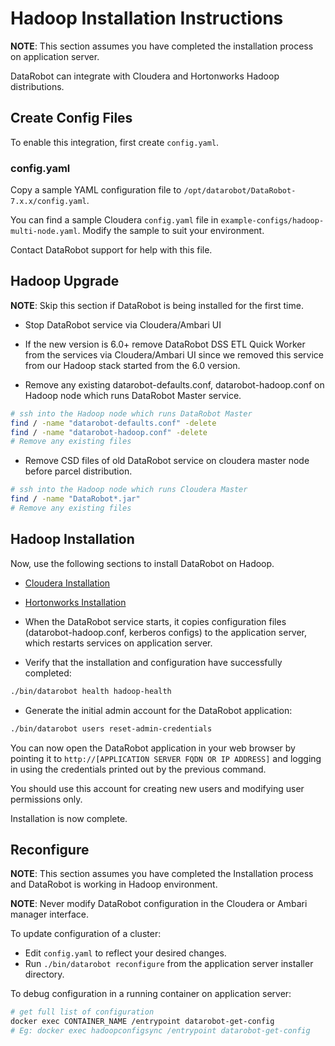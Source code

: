 # Hadoop Installation Instructions

**NOTE**: This section assumes you have completed the installation process on application server.

DataRobot can integrate with Cloudera and Hortonworks Hadoop distributions.

## Create Config Files

To enable this integration, first create `config.yaml`.

### config.yaml

Copy a sample YAML configuration file to `/opt/datarobot/DataRobot-7.x.x/config.yaml`.

You can find a sample Cloudera `config.yaml` file in `example-configs/hadoop-multi-node.yaml`. Modify the sample to suit your
environment.

Contact DataRobot support for help with this file.

## Hadoop Upgrade

**NOTE**: Skip this section if DataRobot is being installed for the first time.

* Stop DataRobot service via Cloudera/Ambari UI

* If the new version is 6.0+ remove DataRobot DSS ETL Quick Worker from the services via Cloudera/Ambari UI since we removed this service from our Hadoop stack started from the 6.0 version.

* Remove any existing datarobot-defaults.conf, datarobot-hadoop.conf on Hadoop node which runs DataRobot Master service.

```bash
# ssh into the Hadoop node which runs DataRobot Master
find / -name "datarobot-defaults.conf" -delete
find / -name "datarobot-hadoop.conf" -delete
# Remove any existing files
```

* Remove CSD files of old DataRobot service on cloudera master node before parcel distribution.

```bash
# ssh into the Hadoop node which runs Cloudera Master
find / -name "DataRobot*.jar"
# Remove any existing files
```

## Hadoop Installation

Now, use the following sections to install DataRobot on Hadoop.

* [Cloudera Installation](cloudera-install.md)
* [Hortonworks Installation](ambari-install.md)

* When the DataRobot service starts, it copies configuration files (datarobot-hadoop.conf, kerberos configs)
to the application server, which restarts services on application server.

* Verify that the installation and configuration have successfully completed:

```bash
./bin/datarobot health hadoop-health
```

* Generate the initial admin account for the DataRobot application:

```bash
./bin/datarobot users reset-admin-credentials
```

You can now open the DataRobot application in your web browser by pointing it
to `http://[APPLICATION SERVER FQDN OR IP ADDRESS]` and logging in using the
credentials printed out by the previous command.

You should use this account for creating new users and modifying user permissions only.

Installation is now complete.

## Reconfigure

**NOTE**: This section assumes you have completed the Installation process and
DataRobot is working in Hadoop environment.

**NOTE**: Never modify DataRobot configuration in the Cloudera or Ambari manager interface.

To update configuration of a cluster:

* Edit `config.yaml` to reflect your desired changes.
* Run `./bin/datarobot reconfigure` from the application server installer directory.

To debug configuration in a running container on application server:

```bash
# get full list of configuration
docker exec CONTAINER_NAME /entrypoint datarobot-get-config
# Eg: docker exec hadoopconfigsync /entrypoint datarobot-get-config
```
